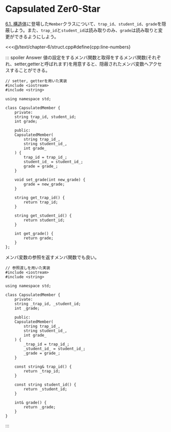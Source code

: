 # Capsulated Zer0-Star

[6.1. 構造体](../struct)に登場した`Member`クラスについて、`trap_id`、`student_id`、`grade`を隠蔽しよう。また、`trap_id`と`student_id`は読み取りのみ、`grade`は読み取りと変更ができるようにしよう。

<<<@/text/chapter-6/struct.cpp#define{cpp:line-numbers}


::: spoiler Answer
値の設定をするメンバ関数と取得をするメンバ関数(それぞれ、setter,getterと呼ばれます)を用意すると、隠蔽されたメンバ変数へアクセスすることができる。
```cpp:line-numbers
// setter, getterを用いた実装
#include <iostream>
#include <string>

using namespace std;

class CapsulatedMember {
    private:
    string trap_id, student_id;
    int grade;

    public:
    CapsulatedMember(
        string trap_id_,
        string student_id_,
        int grade_
    ) {
        trap_id = trap_id_;
        student_id_ = student_id_;
        grade = grade_;
    }

    void set_grade(int new_grade) {
        grade = new_grade;
    }

    string get_trap_id() {
        return trap_id;
    }

    string get_student_id() {
        return student_id;
    }

    int get_grade() {
        return grade;
    }
};

```
メンバ変数の参照を返すメンバ関数でも良い。
```cpp:line-numbers
// 参照渡しを用いた実装
#include <iostream>
#include <string>

using namespace std;

class CapsulatedMember {
    private:
    string _trap_id, _student_id;
    int _grade;

    public:
    CapsulatedMember(
        string trap_id_,
        string student_id_,
        int grade_
    ) {
        _trap_id = trap_id_;
        _student_id_ = student_id_;
        _grade = grade_;
    }

    const string& trap_id() {
        return _trap_id;
    }

    const string student_id() {
        return _student_id;
    }

    int& grade() {
        return _grade;
    }
}
```
:::